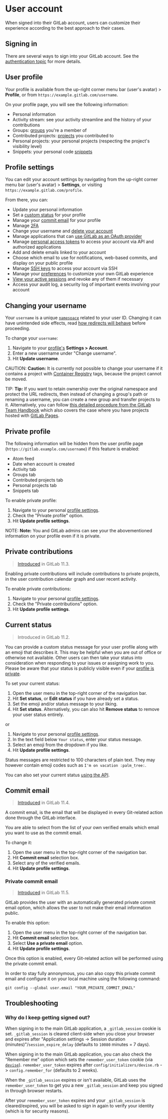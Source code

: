 # User account

When signed into their GitLab account, users can customize their
experience according to the best approach to their cases.

## Signing in

There are several ways to sign into your GitLab account.
See the [authentication topic](../../topics/authentication/index.md) for more details.

## User profile

Your profile is available from the up-right corner menu bar (user's avatar) > **Profile**,
or from `https://example.gitlab.com/username`.

On your profile page, you will see the following information:

- Personal information
- Activity stream: see your activity streamline and the history of your contributions
- Groups: [groups](../group/index.md) you're a member of
- Contributed projects: [projects](../project/index.md) you contributed to
- Personal projects: your personal projects (respecting the project's visibility level)
- Snippets: your personal code [snippets](../snippets.md#personal-snippets)

## Profile settings

You can edit your account settings by navigating from the up-right corner menu bar
(user's avatar) > **Settings**, or visiting `https://example.gitlab.com/profile`.

From there, you can:

- Update your personal information
- Set a [custom status](#current-status) for your profile
- Manage your [commit email](#commit-email) for your profile
- Manage [2FA](account/two_factor_authentication.md)
- Change your username and [delete your account](account/delete_account.md)
- Manage applications that can
[use GitLab as an OAuth provider](../../integration/oauth_provider.md#introduction-to-oauth)
- Manage [personal access tokens](personal_access_tokens.md) to access your account via API and authorized applications
- Add and delete emails linked to your account
- Choose which email to use for notifications, web-based commits, and display on your public profile
- Manage [SSH keys](../../ssh/README.md#ssh) to access your account via SSH
- Manage your [preferences](preferences.md#syntax-highlighting-theme)
to customize your own GitLab experience
- [View your active sessions](active_sessions.md) and revoke any of them if necessary
- Access your audit log, a security log of important events involving your account

## Changing your username

Your `username` is a unique [`namespace`](../group/index.md#namespaces)
related to your user ID. Changing it can have unintended side effects, read
[how redirects will behave](../project/index.md#redirects-when-changing-repository-paths)
before proceeding.

To change your `username`:

1. Navigate to your [profile's](#profile-settings) **Settings > Account**.
1. Enter a new username under "Change username".
1. Hit **Update username**.

CAUTION: **Caution:**
It is currently not possible to change your username if it contains a
project with [Container Registry](../project/container_registry.md) tags,
because the project cannot be moved.

TIP: **Tip:**
If you want to retain ownership over the original namespace and
protect the URL redirects, then instead of changing a group's path or renaming a
username, you can create a new group and transfer projects to it.
Alternatively, you can follow [this detailed procedure from the GitLab Team Handbook](https://about.gitlab.com/handbook/tools-and-tips/#how-to-change-your-username-at-gitlabcom)
which also covers the case where you have projects hosted with
[GitLab Pages](../project/pages/index.md).

## Private profile

The following information will be hidden from the user profile page (`https://gitlab.example.com/username`) if this feature is enabled:

- Atom feed
- Date when account is created
- Activity tab
- Groups tab
- Contributed projects tab
- Personal projects tab
- Snippets tab

To enable private profile:

1. Navigate to your personal [profile settings](#profile-settings).
1. Check the "Private profile" option.
1. Hit **Update profile settings**.


NOTE: **Note:**
You and GitLab admins can see your the abovementioned information on your profile even if it is private.

## Private contributions

> [Introduced](https://gitlab.com/gitlab-org/gitlab-ce/issues/14078) in GitLab 11.3.

Enabling private contributions will include contributions to private projects, in the user contribution calendar graph and user recent activity.

To enable private contributions:

1. Navigate to your personal [profile settings](#profile-settings).
1. Check the "Private contributions" option.
1. Hit **Update profile settings**.

## Current status

> Introduced in GitLab 11.2.

You can provide a custom status message for your user profile along with an emoji that describes it.
This may be helpful when you are out of office or otherwise not available.
Other users can then take your status into consideration when responding to your issues or assigning work to you.
Please be aware that your status is publicly visible even if your [profile is private](#private-profile).

To set your current status:

1. Open the user menu in the top-right corner of the navigation bar.
1. Hit **Set status**, or **Edit status** if you have already set a status.
1. Set the emoji and/or status message to your liking.
1. Hit **Set status**. Alternatively, you can also hit **Remove status** to remove your user status entirely.

or

1. Navigate to your personal [profile settings](#profile-settings).
1. In the text field below `Your status`, enter your status message.
1. Select an emoji from the dropdown if you like.
1. Hit **Update profile settings**.

Status messages are restricted to 100 characters of plain text.
They may however contain emoji codes such as `I'm on vacation :palm_tree:`.

You can also set your current status [using the API](../../api/users.md#user-status).

## Commit email

> [Introduced](https://gitlab.com/gitlab-org/gitlab-ce/merge_requests/21598) in GitLab 11.4.

A commit email, is the email that will be displayed in every Git-related action done through the
GitLab interface.

You are able to select from the list of your own verified emails which email you want to use as the commit email.

To change it:

1. Open the user menu in the top-right corner of the navigation bar.
1. Hit **Commit email** selection box.
1. Select any of the verified emails.
1. Hit **Update profile settings**.

### Private commit email

> [Introduced](https://gitlab.com/gitlab-org/gitlab-ce/merge_requests/22560) in GitLab 11.5.

GitLab provides the user with an automatically generated private commit email option,
which allows the user to not make their email information public.

To enable this option:

1. Open the user menu in the top-right corner of the navigation bar.
1. Hit **Commit email** selection box.
1. Select **Use a private email** option.
1. Hit **Update profile settings**.

Once this option is enabled, every Git-related action will be performed using the private commit email.

In order to stay fully annonymous, you can also copy this private commit email
and configure it on your local machine using the following command:

```
git config --global user.email "YOUR_PRIVATE_COMMIT_EMAIL"
```

## Troubleshooting

### Why do I keep getting signed out?

When signing in to the main GitLab application, a `_gitlab_session` cookie is
set. `_gitlab_session` is cleared client-side when you close your browser
and expires after "Application settings -> Session duration (minutes)"/`session_expire_delay`
(defaults to `10080` minutes = 7 days).

When signing in to the main GitLab application, you can also check the
"Remember me" option which sets the `remember_user_token`
cookie (via [`devise`](https://github.com/plataformatec/devise)).
`remember_user_token` expires after
`config/initializers/devise.rb` -> `config.remember_for` (defaults to 2 weeks).

When the `_gitlab_session` expires or isn't available, GitLab uses the `remember_user_token`
to get you a new `_gitlab_session` and keep you signed in through browser restarts.

After your `remember_user_token` expires and your `_gitlab_session` is cleared/expired,
you will be asked to sign in again to verify your identity (which is for security reasons).
